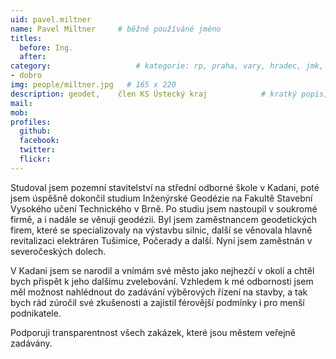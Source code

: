 ```yaml
---
uid: pavel.miltner
name: Pavel Miltner  	# běžně používáné jméno
titles:
  before: Ing.
  after:
category:                 	# kategorie: rp, praha, vary, hradec, jmk, senat
- dobro
img: people/miltner.jpg   # 165 x 220
description: geodet,    člen KS Ústecký kraj           	# kratký popis, max 160 znaků
mail: 
mob:	
profiles:
  github:
  facebook: 
  twitter: 
  flickr: 
---
```

Studoval jsem pozemní stavitelství na střední odborné škole v Kadani, poté jsem úspěšně dokončil studium Inženýrské Geodézie na Fakultě Stavební Vysokého učení Technického v Brně. Po studiu jsem nastoupil v soukromé firmě, a i nadále se věnuji geodézii. Byl jsem zaměstnancem geodetických firem, které se specializovaly na výstavbu silnic, další se věnovala hlavně revitalizaci elektráren Tušimice, Počerady a další. Nyní jsem zaměstnán v severočeských dolech.

V Kadani jsem se narodil a vnímám své město jako nejhezčí v okolí a chtěl bych přispět k jeho dalšímu zvelebování. Vzhledem k mé odbornosti jsem měl možnost nahlédnout do zadávání výběrových řízení na stavby, a tak bych rád zúročil své zkušenosti a zajistil férovější podmínky i pro menší podnikatele. 

Podporuji  transparentnost všech zakázek, které jsou městem veřejně zadávány.


